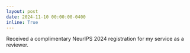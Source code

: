 ```yaml
---
layout: post
date: 2024-11-10 00:00:00-0400
inline: True
---
```


Received a complimentary NeurIPS 2024 registration for my service as a reviewer.   